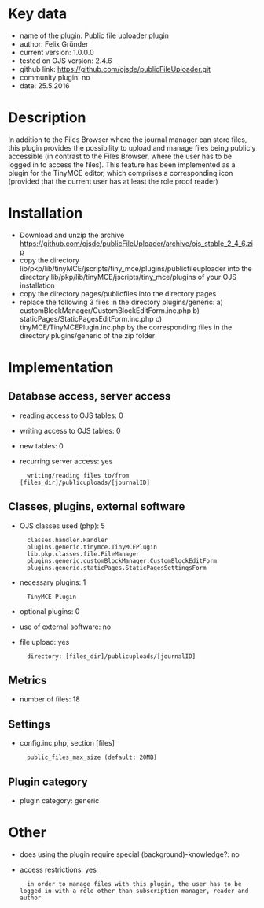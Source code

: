 Key data
============

- name of the plugin: Public file uploader plugin
- author: Felix Gründer
- current version: 1.0.0.0
- tested on OJS version: 2.4.6
- github link: https://github.com/ojsde/publicFileUploader.git
- community plugin: no
- date: 25.5.2016

Description
============

In addition to the Files Browser where the journal manager can store files, this plugin provides the possibility to upload and manage files being publicly accessible (in contrast to the Files Browser, where the user has to be logged in to access the files).
This feature has been implemented as a plugin for the TinyMCE editor, which comprises a corresponding icon (provided that the current user has at least the role proof reader)

Installation
============

- Download and unzip the archive https://github.com/ojsde/publicFileUploader/archive/ojs_stable_2_4_6.zip
- copy the directory lib/pkp/lib/tinyMCE/jscripts/tiny_mce/plugins/publicfileuploader into the directory lib/pkp/lib/tinyMCE/jscripts/tiny_mce/plugins of your OJS installation
- copy the directory pages/publicfiles into the directory pages
- replace the following 3 files in the directory plugins/generic:
	a)  customBlockManager/CustomBlockEditForm.inc.php
	b)	staticPages/StaticPagesEditForm.inc.php
	c)	tinyMCE/TinyMCEPlugin.inc.php
	by the corresponding files in the directory plugins/generic of the zip folder

 
Implementation
================

Database access, server access
-----------------------------
- reading access to OJS tables: 0

- writing access to OJS tables: 0

- new tables: 0
- recurring server access: yes

		writing/reading files to/from [files_dir]/publicuploads/[journalID]
 
Classes, plugins, external software
-----------------------
- OJS classes used (php): 5
	
		classes.handler.Handler
		plugins.generic.tinymce.TinyMCEPlugin
		lib.pkp.classes.file.FileManager
		plugins.generic.customBlockManager.CustomBlockEditForm
		plugins.generic.staticPages.StaticPagesSettingsForm

- necessary plugins: 1

		TinyMCE Plugin
		
- optional plugins: 0
		
- use of external software: no
	
- file upload: yes

		directory: [files_dir]/publicuploads/[journalID]
 
Metrics
--------
- number of files: 18

Settings
--------
- config.inc.php, section [files]

		public_files_max_size (default: 20MB)

Plugin category
----------
- plugin category: generic

Other
=============
- does using the plugin require special (background)-knowledge?: no
- access restrictions: yes

		in order to manage files with this plugin, the user has to be logged in with a role other than subscription manager, reader and author


